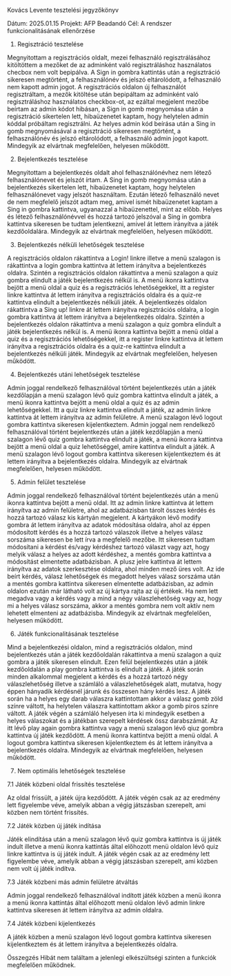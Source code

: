 Kovács Levente tesztelési jegyzőkönyv

Dátum: 2025.01.15
Projekt: AFP Beadandó
Cél: A rendszer funkcionalitásának ellenőrzése

1. Regisztráció tesztelése

Megnyitottam a regisztrációs oldalt, mezei felhasználó regisztrálásához kitöltöttem a mezőket de az adminként való regisztráláshoz használatos checbox nem volt bepipálva. A Sign in gombra kattintás után a regisztráció sikeresen megtörtént, a felhasználónév és jelszó eltárolódott, a felhasználó nem kapott admin jogot. 
A regisztrációs oldalon új felhasználót regisztráltam, a mezők kitöltése után bepipáltam az adminként való regisztráláshoz használatos checkbox-ot, az ezáltal megjelent mezőbe beírtam az admin kódot hibásan, a Sign in gomb megnyomása után  a regisztráció sikertelen lett, hibaüzenetet kaptam, hogy helytelen admin kóddal próbáltam regisztrálni. Az helyes admin kód beírása után a Sing in gomb megnyomásával a regisztráció sikeresen megtörtént, a felhasználónév és jelszó eltárolódott, a felhasználó admin jogot kapott.
Mindegyik az elvártnak megfelelően, helyesen működött.

2. Bejelentkezés tesztelése

Megnyitottam a bejelentkezés oldalt ahol felhasználónévhez nem létező felhasználónevet és jelszót írtam. A Sing in gomb megnyomása után a bejelentkezés sikertelen lett, hibaüzenetet kaptam, hogy helytelen felhasználónevet vagy jelszót használtam. Ezután létező felhasználó nevet de nem megfelelő jelszót adtam meg, amivel ismét hibaüzenetet kaptam a Sing in gombra kattintva, ugyanazzal a hibaüzenettel, mint az előbb.
Helyes és létező felhasználónévvel és hozzá tartozó jelszóval a Sing in gombra kattintva sikeresen be tudtam jelentkezni, amivel át lettem irányítva a játék kezdőoldalára.
Mindegyik az elvártnak megfelelően, helyesen működött.

3. Bejelentkezés nélküli lehetőségek tesztelése

A regisztrációs oldalon rákattintva a Login! linkre illetve a menü szalagon is rákattintva a login gombra kattintva át lettem irányítva a bejelentkezés oldalra. Szintén a regisztrációs oldalon rákattintva a menü szalagon a quiz gombra elindult a játék bejelentkezés nélkül is. A menü ikonra kattintva bejött a menü oldal a quiz és a regisztrációs lehetőségekkel, itt a register linkre kattintva át lettem irányítva a regisztrációs oldalra és a quiz-re kattintva elindult a bejelentkezés nélküli játék.
A bejelentkezés oldalon rákattintva a Sing up! linkre át lettem irányítva regisztrációs oldalra, a login gombra kattintva át lettem irányítva a bejelentkezés oldalra. Szintén a bejelentkezés oldalon rákattintva a menü szalagon a quiz gombra elindult a játék bejelentkezés nélkül is. A menü ikonra kattintva bejött a menü oldal a quiz és a regisztrációs lehetőségekkel, itt a register linkre kattintva át lettem irányítva a regisztrációs oldalra és a quiz-re kattintva elindult a bejelentkezés nélküli játék.
Mindegyik az elvártnak megfelelően, helyesen működött.

4. Bejelentkezés utáni lehetőségek tesztelése

Admin joggal rendelkező felhasználóval történt bejelentkezés után a játék kezdőlapján a menü szalagon lévő quiz gombra kattintva elindult a játék, a menü ikonra kattintva bejött a menü oldal a quiz és az admin lehetőségekkel. Itt a quiz linkre kattintva elindult a játék, az admin linkre kattintva át lettem irányítva az admin felületre. A menü szalagon lévő logout gombra kattintva sikeresen kijelentkeztem.
Admin joggal nem rendelkező felhasználóval történt bejelentkezés után a játék kezdőlapján a menü szalagon lévő quiz gombra kattintva elindult a játék, a menü ikonra kattintva bejött a menü oldal a quiz lehetőséggel, amire kattintva elindult a játék. A menü szalagon lévő logout gombra kattintva sikeresen kijelentkeztem és át lettem irányítva a bejelentkezés oldalra.
Mindegyik az elvártnak megfelelően, helyesen működött.

5. Admin felület tesztelése

Admin joggal rendelkező felhasználóval történt bejelentkezés után a menü ikonra kattintva bejött a menü oldal. Itt az admin linkre kattintva át lettem irányítva az admin felületre, ahol az adatbázisban tárolt összes kérdés és hozzá tartozó válasz kis kártyán megjelent.
A kártyákon lévő modify gombra át lettem irányítva az adatok módosítása oldalra, ahol az éppen módosított kérdés és a hozzá tartozó válaszok illetve a helyes válasz sorszáma sikeresen be lett írva a megfelelő mezőbe. Itt sikeresen tudtam módosítani a kérdést és/vagy kérdéshez tartozó választ vagy azt, hogy melyik válasz a helyes az adott kérdéshez, a mentés gombra kattintva a módosítást elmentette adatbázisban.
A plusz jelre kattintva át lettem irányítva az adatok szerkesztése oldalra, ahol minden mező üres volt. Az ide beírt kérdés, válasz lehetőségek és megadott helyes válasz sorszáma után a mentés gombra kattintva sikeresen elmentette adatbázisban, az admin oldalon ezután már látható volt az új kártya rajta az új értékek. Ha nem lett megadva vagy a kérdés vagy a mind a négy válaszlehetőség vagy az, hogy mi a helyes válasz sorszáma, akkor a mentés gombra nem volt aktív nem lehetett elmenteni az adatbázisba.
Mindegyik az elvártnak megfelelően, helyesen működött.

6. Játék funkcionalitásának tesztelése

Mind a bejelentkezési oldalon, mind a regisztrációs oldalon, mind bejelentkezés után a játék kezdőoldalán rákattintva a menü szalagon a quiz gombra a játék sikeresen elindult. Ezen felül bejelentkezés után a játék kezdőoldalán a play gombra kattintva is elindult a játék.
A játék során minden alkalommal megjelent a kérdés és a hozzá tartozó négy válaszlehetőség illetve a számláló a válaszlehetőségek alatt, mutatva, hogy éppen hányadik kérdésnél járunk és összesen hány kérdés lesz. A játék során ha a helyes egy darab válaszra kattintottam akkor a válasz gomb zöld színre váltott, ha helytelen válaszra kattintottam akkor a gomb piros színre váltott. A játék végén a számláló helyesen írta ki mindegyik esetben a helyes válaszokat és a játékban szerepelt kérdések össz darabszámát. Az itt lévő play again gombra kattintva vagy a menü szalagon lévő qiuz gombra kattintva új játék kezdődött. A menü ikonra kattintva bejött a menü oldal. A logout gombra kattintva sikeresen kijelentkeztem és át lettem irányítva a bejelentkezés oldalra.
Mindegyik az elvártnak megfelelően, helyesen működött.

7. Nem optimális lehetőségek tesztelése

7.1 Játék közbeni oldal frissítés tesztelése

Az oldal frissült, a játék újra kezdődött. A játék végén csak az az eredmény lett figyelembe véve, amelyik abban a végig játszásban szerepelt, ami közben nem történt frissítés.

7.2 Játék közben új játék indítása

Játék elindítása után a menü szalagon lévő quiz gombra kattintva is új játék indult illetve a menü ikonra kattintás által előhozott menü oldalon lévő quiz linkre kattintva is új játék indult. A játék végén csak az az eredmény lett figyelembe véve, amelyik abban a végig játszásban szerepelt, ami közben nem volt új játék indítva.

7.3 Játék közbeni más admin felületre átváltás

Admin joggal rendelkező felhasználóval indított játék közben a menü ikonra a menü ikonra kattintás által előhozott menü oldalon lévő admin linkre kattintva sikeresen át lettem irányítva az admin oldalra.

7.4 Játék közbeni kijelentkezés

A játék közben a menü szalagon lévő logout gombra kattintva sikeresen kijelentkeztem és át lettem irányítva a bejelentkezés oldalra.

Összegzés
Hibát nem találtam a jelenlegi elkészültségi szinten a funkciók megfelelően működnek.

